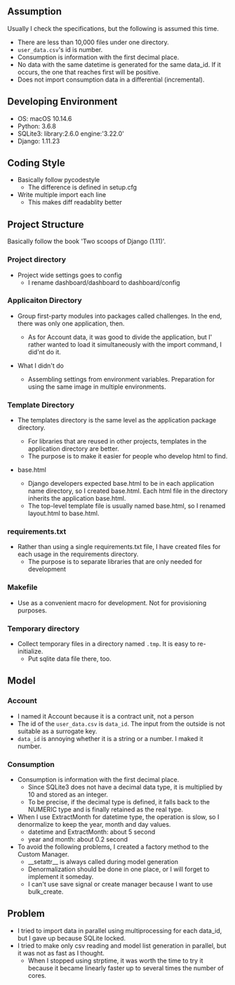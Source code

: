 ## Assumption

Usually I check the specifications, but the following is assumed this time.

- There are less than 10,000 files under one directory.
- `user_data.csv`'s id is number.
- Consumption is information with the first decimal place.
- No data with the same datetime is generated for the same data_id. If it occurs, the one that reaches first will be positive.
- Does not import consumption data in a differential (incremental).

## Developing Environment

- OS: macOS 10.14.6
- Python: 3.6.8
- SQLite3: library:2.6.0 engine:'3.22.0'
- Django: 1.11.23

## Coding Style

- Basically follow pycodestyle
  - The difference is defined in setup.cfg
- Write multiple import each line
  - This makes diff readablity better

## Project Structure

Basically follow the book 'Two scoops of Django (1.11)'.

### Project directory

- Project wide settings goes to config
  - I rename dashboard/dashboard to dashboard/config

### Applicaiton Directory

- Group first-party modules into packages called challenges. In the end, there was only one application, then.
  - As for Account data, it was good to divide the application, but 
  I' rather wanted to load it simultaneously with the import command, I did'nt do it.

- What I didn't do
  - Assembling settings from environment variables. Preparation for using the same image in multiple environments.

### Template Directory

- The templates directory is the same level as the application package directory.
  - For libraries that are reused in other projects, templates in the application directory are better.
  - The purpose is to make it easier for people who develop html to find.

- base.html
  - Django developers expected base.html to be in each application name directory, so I created base.html. Each html file in the directory inherits the application base.html.
  - The top-level template file is usually named base.html, so I renamed layout.html to base.html.

### requirements.txt

- Rather than using a single requirements.txt file, I have created files for each usage in the requirements directory.
  - The purpose is to separate libraries that are only needed for development

### Makefile

- Use as a convenient macro for development. Not for provisioning purposes.

### Temporary directory

- Collect temporary files in a directory named `.tmp`. It is easy to re-initialize.
  - Put sqlite data file there, too.

## Model

### Account

- I named it Account because it is a contract unit, not a person
- The id of the `user_data.csv` is `data_id`. The input from the outside is not suitable as a surrogate key.
- `data_id` is annoying whether it is a string or a number. I maked it number.

### Consumption

- Consumption is information with the first decimal place.
  - Since SQLite3 does not have a decimal data type, it is multiplied by 10 and stored as an integer.
  - To be precise, if the decimal type is defined, it falls back to the NUMERIC type and is finally retained as the real type.
- When I use ExtractMonth for datetime type, the operation is slow, so I denormalize to keep the year, month and day values.
  - datetime and ExtractMonth: about 5 second
  - year and month: about 0.2 second
- To avoid the following problems, I created a factory method to the Custom Manager.
  - \_\_setattr\_\_ is always called during model generation
  - Denormalization should be done in one place, or I will forget to implement it someday.
  - I can't use save signal or create manager because I want to use bulk_create.

## Problem

- I tried to import data in parallel using multiprocessing for each data_id, but I gave up because SQLite locked.
- I tried to make only csv reading and model list generation in parallel, but it was not as fast as I thought.
  - When I stopped using strptime, it was worth the time to try it because it became linearly faster up to several times the number of cores.
